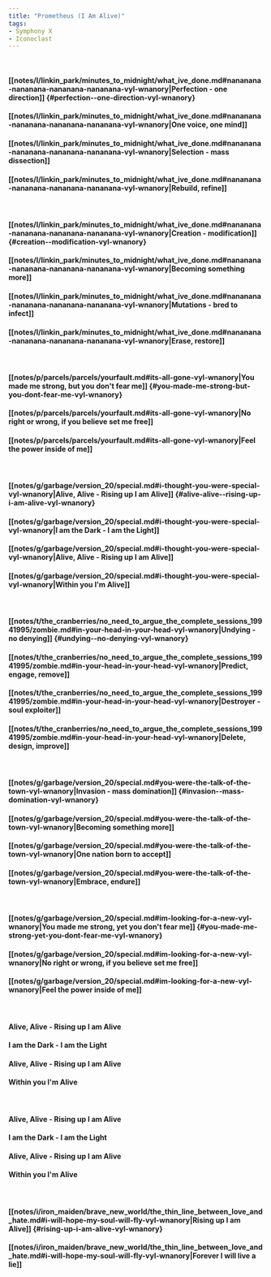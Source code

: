 ```yaml
---
title: "Prometheus (I Am Alive)"
tags:
- Symphony X
- Iconoclast
---
```

&nbsp;
#### [[notes/l/linkin_park/minutes_to_midnight/what_ive_done.md#nananana-nananana-nananana-nananana-vyl-wnanory|Perfection - one direction]] {#perfection--one-direction-vyl-wnanory}
#### [[notes/l/linkin_park/minutes_to_midnight/what_ive_done.md#nananana-nananana-nananana-nananana-vyl-wnanory|One voice, one mind]]
#### [[notes/l/linkin_park/minutes_to_midnight/what_ive_done.md#nananana-nananana-nananana-nananana-vyl-wnanory|Selection - mass dissection]]
#### [[notes/l/linkin_park/minutes_to_midnight/what_ive_done.md#nananana-nananana-nananana-nananana-vyl-wnanory|Rebuild, refine]]
&nbsp;
#### [[notes/l/linkin_park/minutes_to_midnight/what_ive_done.md#nananana-nananana-nananana-nananana-vyl-wnanory|Creation - modification]] {#creation--modification-vyl-wnanory}
#### [[notes/l/linkin_park/minutes_to_midnight/what_ive_done.md#nananana-nananana-nananana-nananana-vyl-wnanory|Becoming something more]]
#### [[notes/l/linkin_park/minutes_to_midnight/what_ive_done.md#nananana-nananana-nananana-nananana-vyl-wnanory|Mutations - bred to infect]]
#### [[notes/l/linkin_park/minutes_to_midnight/what_ive_done.md#nananana-nananana-nananana-nananana-vyl-wnanory|Erase, restore]]
&nbsp;
#### [[notes/p/parcels/parcels/yourfault.md#its-all-gone-vyl-wnanory|You made me strong, but you don't fear me]] {#you-made-me-strong-but-you-dont-fear-me-vyl-wnanory}
#### [[notes/p/parcels/parcels/yourfault.md#its-all-gone-vyl-wnanory|No right or wrong, if you believe set me free]]
#### [[notes/p/parcels/parcels/yourfault.md#its-all-gone-vyl-wnanory|Feel the power inside of me]]
&nbsp;
#### [[notes/g/garbage/version_20/special.md#i-thought-you-were-special-vyl-wnanory|Alive, Alive - Rising up I am Alive]] {#alive-alive--rising-up-i-am-alive-vyl-wnanory}
#### [[notes/g/garbage/version_20/special.md#i-thought-you-were-special-vyl-wnanory|I am the Dark - I am the Light]]
#### [[notes/g/garbage/version_20/special.md#i-thought-you-were-special-vyl-wnanory|Alive, Alive - Rising up I am Alive]]
#### [[notes/g/garbage/version_20/special.md#i-thought-you-were-special-vyl-wnanory|Within you I'm Alive]]
&nbsp;
#### [[notes/t/the_cranberries/no_need_to_argue_the_complete_sessions_19941995/zombie.md#in-your-head-in-your-head-vyl-wnanory|Undying - no denying]] {#undying--no-denying-vyl-wnanory}
#### [[notes/t/the_cranberries/no_need_to_argue_the_complete_sessions_19941995/zombie.md#in-your-head-in-your-head-vyl-wnanory|Predict, engage, remove]]
#### [[notes/t/the_cranberries/no_need_to_argue_the_complete_sessions_19941995/zombie.md#in-your-head-in-your-head-vyl-wnanory|Destroyer - soul exploiter]]
#### [[notes/t/the_cranberries/no_need_to_argue_the_complete_sessions_19941995/zombie.md#in-your-head-in-your-head-vyl-wnanory|Delete, design, improve]]
&nbsp;
#### [[notes/g/garbage/version_20/special.md#you-were-the-talk-of-the-town-vyl-wnanory|Invasion - mass domination]] {#invasion--mass-domination-vyl-wnanory}
#### [[notes/g/garbage/version_20/special.md#you-were-the-talk-of-the-town-vyl-wnanory|Becoming something more]]
#### [[notes/g/garbage/version_20/special.md#you-were-the-talk-of-the-town-vyl-wnanory|One nation born to accept]]
#### [[notes/g/garbage/version_20/special.md#you-were-the-talk-of-the-town-vyl-wnanory|Embrace, endure]]
&nbsp;
#### [[notes/g/garbage/version_20/special.md#im-looking-for-a-new-vyl-wnanory|You made me strong, yet you don't fear me]] {#you-made-me-strong-yet-you-dont-fear-me-vyl-wnanory}
#### [[notes/g/garbage/version_20/special.md#im-looking-for-a-new-vyl-wnanory|No right or wrong, if you believe set me free]]
#### [[notes/g/garbage/version_20/special.md#im-looking-for-a-new-vyl-wnanory|Feel the power inside of me]]
&nbsp;
#### Alive, Alive - Rising up I am Alive
#### I am the Dark - I am the Light
#### Alive, Alive - Rising up I am Alive
#### Within you I'm Alive
&nbsp;
#### Alive, Alive - Rising up I am Alive
#### I am the Dark - I am the Light
#### Alive, Alive - Rising up I am Alive
#### Within you I'm Alive
&nbsp;
#### [[notes/i/iron_maiden/brave_new_world/the_thin_line_between_love_and_hate.md#i-will-hope-my-soul-will-fly-vyl-wnanory|Rising up I am Alive]] {#rising-up-i-am-alive-vyl-wnanory}
#### [[notes/i/iron_maiden/brave_new_world/the_thin_line_between_love_and_hate.md#i-will-hope-my-soul-will-fly-vyl-wnanory|Forever I will live a lie]]
